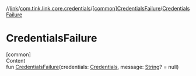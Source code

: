 //[link](../../index.md)/[com.tink.link.core.credentials](../index.md)/[[common]CredentialsFailure](index.md)/[CredentialsFailure](-credentials-failure.md)



# CredentialsFailure  
[common]  
Content  
fun [CredentialsFailure](-credentials-failure.md)(credentials: [Credentials](../../com.tink.model.credentials/[common]-credentials/index.md), message: [String](https://kotlinlang.org/api/latest/jvm/stdlib/kotlin/-string/index.html)? = null)  



